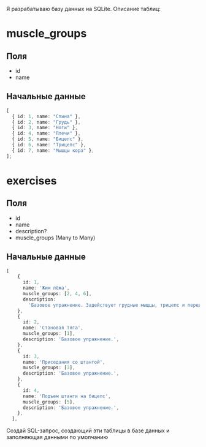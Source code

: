 Я разрабатываю базу данных на SQLite. Описание таблиц:

# muscle_groups

## Поля

- id
- name

## Начальные данные

```typescript
[
  { id: 1, name: "Спина" },
  { id: 2, name: "Грудь" },
  { id: 3, name: "Ноги" },
  { id: 4, name: "Плечи" },
  { id: 5, name: "Бицепс" },
  { id: 6, name: "Трицепс" },
  { id: 7, name: "Мышцы кора" },
];
```

# exercises

## Поля

- id
- name
- description?
- muscle_groups (Many to Many)

## Начальные данные

```typescript
[
    {
      id: 1,
      name: 'Жим лёжа',
      muscle_groups: [2, 4, 6],
      description:
        'Базовое упражнение. Задействует грудные мыщцы, трицепс и передние дельты',
    },
    {
      id: 2,
      name: 'Становая тяга',
      muscle_groups: [1],
      description: 'Базовое упражнение.',
    },
    {
      id: 3,
      name: 'Приседания со штангой',
      muscle_groups: [3],
      description: 'Базовое упражнение.',
    },
    {
      id: 4,
      name: 'Подъем штанги на бицепс',
      muscle_groups: [5],
      description: 'Базовое упражнение.',
    },
  ],
```

Создай SQL-запрос, создающий эти таблицы в базе данных и заполняющая данными по умолчанию
